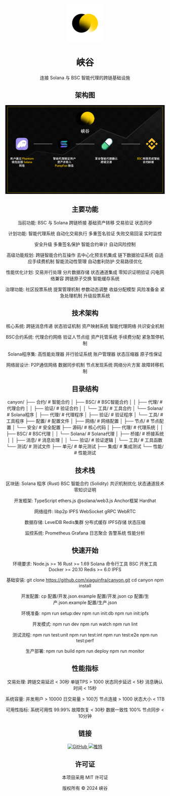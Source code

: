 <div align="center">
  <img src="峡谷.png" alt="峡谷" width="120" height="120">

  <h1>峡谷</h1>
  
  <p>
    连接 Solana 与 BSC 智能代理的跨链基础设施
  </p>

  <h2>架构图</h2>
  <img src="信息图表.png" alt="架构图" width="800">

  <h2>主要功能</h2>

当前功能:
BSC 与 Solana 跨链桥接
基础资产转移
交易验证
状态同步

计划功能:
智能代理系统
自动化交易执行
多重签名验证
失败交易回滚
实时监控

安全升级
多重签名保护
智能合约审计
自动风险控制

高级功能规划:
跨链智能合约互操作
去中心化预言机集成
链下数据验证系统
自适应手续费机制
智能流动性管理
自动套利防护
交易路径优化

性能优化计划:
交易并行处理
分片数据存储
状态通道集成
零知识证明验证
闪电网络兼容
跨链原子交换
智能缓存系统

治理功能:
社区投票系统
提案管理机制
参数动态调整
收益分配模型
风险准备金
紧急处理机制
升级投票系统

  <h2>技术架构</h2>

核心系统:
跨链消息传递
状态验证机制
资产映射系统
智能代理网络
共识安全机制

BSC合约系统:
代理合约网络
验证人节点组
资产托管系统
手续费分配
紧急暂停机制

Solana程序集:
高性能处理器
并行验证系统
账户管理器
状态压缩器
原子性保证

网络层设计:
P2P通信网络
数据同步机制
节点发现系统
网络分片方案
故障转移机制

  <h2>目录结构</h2>

canyon/
├── 合约/                    # 智能合约
│   ├── BSC/                # BSC智能合约
│   │   ├── 代理/           # 代理合约
│   │   ├── 验证/           # 验证合约
│   │   └── 工具/           # 工具合约
│   └── Solana/            # Solana程序
│       ├── 代理/           # 代理程序
│       ├── 验证/           # 验证程序
│       └── 工具/           # 工具程序
├── 配置/                    # 配置文件
│   ├── 网络/               # 网络配置
│   ├── 节点/               # 节点配置
│   └── 安全/               # 安全配置
├── 源码/                    # 核心代码
│   ├── 代理/               # 代理系统
│   │   ├── BSC/           # BSC代理
│   │   └── Solana/        # Solana代理
│   ├── 桥接/               # 桥接系统
│   │   ├── 消息/           # 消息处理
│   │   └── 验证/           # 验证逻辑
│   └── 工具/               # 工具函数
└── 测试/                    # 测试文件
    ├── 单元/               # 单元测试
    ├── 集成/               # 集成测试
    └── 性能/               # 性能测试

  <h2>技术栈</h2>

区块链:
Solana 程序 (Rust)
BSC 智能合约 (Solidity)
共识机制优化
状态通道技术
零知识证明

开发框架:
TypeScript
ethers.js
@solana/web3.js
Anchor框架
Hardhat

网络组件:
libp2p
IPFS
WebSocket
gRPC
WebRTC

数据存储:
LevelDB
Redis集群
分布式缓存
IPFS存储
状态压缩

监控系统:
Prometheus
Grafana
日志聚合
告警系统
性能分析

  <h2>快速开始</h2>

环境要求:
Node.js >= 16
Rust >= 1.69
Solana 命令行工具
BSC 开发工具
Docker >= 20.10
Redis >= 6.0
IPFS

基础安装:
git clone https://github.com/xiaguinfra/canyon.git
cd canyon
npm install

开发配置:
cp 配置/开发.json.example 配置/开发.json
cp 配置/生产.json.example 配置/生产.json

环境准备:
npm run setup:dev
npm run init:db
npm run init:ipfs

开发模式:
npm run dev
npm run watch
npm run lint

测试流程:
npm run test:unit
npm run test:int
npm run test:e2e
npm run test:perf

生产部署:
npm run build
npm run deploy
npm run monitor

  <h2>性能指标</h2>

交易处理:
跨链交易延迟 < 30秒
单链TPS > 1000
状态同步延迟 < 5秒
消息确认时间 < 15秒

系统容量:
并发用户 > 10000
日交易量 > 100万
节点连接 > 1000
状态大小 < 1TB

可用性指标:
系统可用性 99.99%
故障恢复 < 30秒
数据一致性 100%
节点同步 < 10分钟

  <h2>链接</h2>
  
  <p>
    <a href="https://github.com/xiaguinfra">
      <img src="https://img.shields.io/badge/GitHub-100000?style=for-the-badge&logo=github&logoColor=white" alt="GitHub">
    </a>
    <a href="https://x.com/xiaguinfra">
      <img src="https://img.shields.io/badge/推特-1DA1F2?style=for-the-badge&logo=twitter&logoColor=white" alt="推特">
    </a>
  </p>

  <h2>许可证</h2>
  
  <p>本项目采用 MIT 许可证</p>
  
  <p>版权所有 © 2024 峡谷</p>
</div>